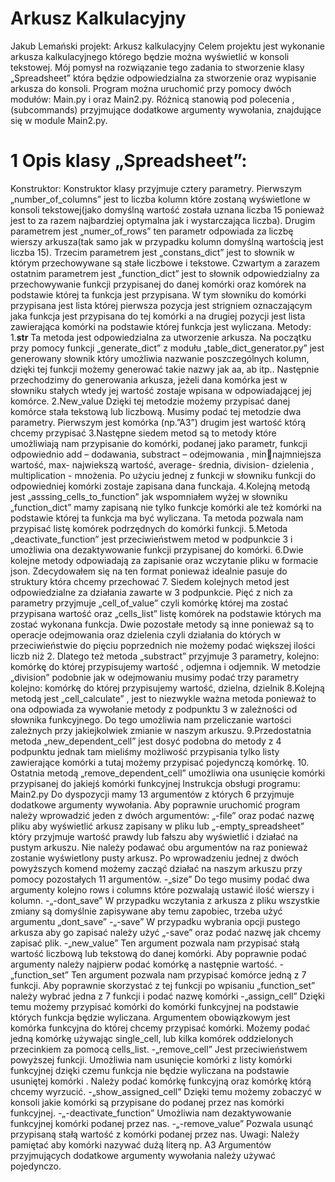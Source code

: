 # Arkusz Kalkulacyjny 
Jakub Lemański projekt: Arkusz kalkulacyjny
Celem projektu jest wykonanie arkusza kalkulacyjnego którego będzie można wyświetlić w konsoli 
tekstowej. Mój pomysł na rozwiązanie tego zadania to stworzenie klasy „Spreadsheet” która będzie 
odpowiedzialna za stworzenie oraz wypisanie arkusza do konsoli. Program można uruchomić przy 
pomocy dwóch modułów: Main.py i oraz Main2.py. Różnicą stanowią pod polecenia ,(subcommands) 
przyjmujące dodatkowe argumenty wywołania, znajdujące się w module Main2.py.
# 1 Opis klasy „Spreadsheet”:
Konstruktor: 
Konstruktor klasy przyjmuje cztery parametry. Pierwszym „number_of_columns” jest to 
liczba kolumn które zostaną wyświetlone w konsoli tekstowej(jako domyślną wartość została uznana 
liczba 15 ponieważ jest to za razem najbardziej optymalna jak i wystarczająca liczba). Drugim 
parametrem jest „numer_of_rows” ten parametr odpowiada za liczbę wierszy arkusza(tak samo jak 
w przypadku kolumn domyślną wartością jest liczba 15). Trzecim parametrem jest „constans_dict” 
jest to słownik w którym przechowywane są stałe liczbowe i tekstowe. Czwartym a zarazem ostatnim 
parametrem jest „function_dict” jest to słownik odpowiedzialny za przechowywanie funkcji 
przypisanej do danej komórki oraz komórek na podstawie której ta funkcja jest przypisana. W tym 
słowniku do komórki przypisana jest lista której pierwsza pozycja jest strigniem oznaczającym jaka 
funkcja jest przypisana do tej komórki a na drugiej pozycji jest lista zawierająca komórki na podstawie 
której funkcja jest wyliczana.
Metody:
1.__str__ Ta metoda jest odpowiedzialna za utworzenie arkusza. Na początku przy pomocy 
funkcji „generate_dict” z modułu „table_dict_generator.py” jest generowany słownik który 
umożliwia nazwanie poszczególnych kolumn, dzięki tej funkcji możemy generować takie nazwy jak 
aa, ab itp.. Następnie przechodzimy do generowania arkusza, jeżeli dana komórka jest w słowniku 
stałych wtedy jej wartość zostaje wpisana w odpowiadającej jej komórce.
2.New_value Dzięki tej metodzie możemy przypisać danej komórce stała tekstową lub 
liczbową. Musimy podać tej metodzie dwa parametry. Pierwszym jest komórka (np.”A3”) drugim jest 
wartość którą chcemy przypisać
3.Następne siedem metod są to metody które umożliwiają nam przypisanie do komórki, 
podanej jako parametr, funkcji odpowiednio add – dodawania, substract – odejmowania , minnajmniejsza wartość, max- najwiekszą wartość, average- średnia, division- dzielenia , multiplication -
mnożenia. Po użyciu jednej z funkcji w słowniku funkcji do odpowiedniej komórki zostaje zapisana 
dana funckaja.
4.Kolejną metodą jest „asssing_cells_to_function” jak wspomniałem wyżej w słowniku 
„function_dict” mamy zapisaną nie tylko funkcje komórki ale też komórki na podstawie której ta 
funkcja ma być wyliczana. Ta metoda pozwala nam przypisać listę komórek podrzędnych do komórki 
funkcji.
5.Metoda „deactivate_function” jest przeciwieństwem metod w podpunkcie 3 i umożliwia 
ona dezaktywowanie funkcji przypisanej do komórki.
6.Dwie kolejne metody odpowiadają za zapisanie oraz wczytanie pliku w formacie json. 
Zdecydowałem się na ten format ponieważ idealnie pasuje do struktury która chcemy przechować
7. Siedem kolejnych metod jest odpowiedzialne za działania zawarte w 3 podpunkcie. Pięć z 
nich za parametry przyjmuje „cell_of_value” czyli komórkę której ma zostać przypisana wartość oraz 
„cells_list” listę komórek na podstawie których ma zostać wykonana funkcja. Dwie pozostałe metody 
są inne ponieważ są to operacje odejmowania oraz dzielenia czyli działania do których w 
przeciwieństwie do pięciu poprzednich nie możemy podać większej ilości liczb niż 2. Dlatego też 
metoda „substract” przyjmuje 3 parametry, kolejno: komórkę do której przypisujemy wartość , 
odjemna i odjemnik. W metodzie „division” podobnie jak w odejmowaniu musimy podać trzy 
parametry kolejno: komórkę do której przypisujemy wartość, dzielna, dzielnik
8.Kolejną metodą jest „cell_calculate” , jest to niezwykle ważna metoda ponieważ to ona 
odpowiada za wywołanie metody z podpunktu 3 w zależności od słownika funkcyjnego. Do tego 
umożliwia nam przeliczanie wartości zależnych przy jakiejkolwiek zmianie w naszym arkuszu.
9.Przedostatnia metoda „new_dependent_cell” jest dosyć podobna do metody z 4 
podpunktu jednak tam mieliśmy możliwość przypisania tylko listy zawierające komórki a tutaj 
możemy przypisać pojedynczą komórkę.
10. Ostatnia metodą „remove_dependent_cell” umożliwia ona usunięcie komórki przypisanej 
do jakiejś komórki funkcyjnej
Instrukcja obsługi programu:
Main2.py
Do dyspozycji mamy 13 argumentów z których 6 przyjmuje dodatkowe argumenty wywołania. Aby 
poprawnie uruchomić program należy wprowadzić jeden z dwóch argumentów: „-file” oraz podać 
nazwę pliku aby wyświetlić arkusz zapisany w pliku lub „-empty_spreadsheet” który przyjmuje 
wartość prawdy lub fałszu aby wyświetlić i działać na pustym arkuszu. Nie należy podawać obu 
argumentów na raz ponieważ zostanie wyświetlony pusty arkusz. Po wprowadzeniu jednej z dwóch 
powyższych komend możemy zacząć działać na naszym arkuszu przy pomocy pozostałych 11 
argumentów.
-„size” Do tego musimy podać dwa argumenty kolejno rows i columns które pozwalają ustawić ilość 
wierszy i kolumn.
-„-dont_save” W przypadku wczytania z arkusza z pliku wszystkie zmiany są domyślnie zapisywane 
aby temu zapobiec, trzeba użyć argumentu „dont_save”
-„-save” W przypadku wybrania opcji pustego arkusza aby go zapisać należy użyć „-save” oraz podać 
nazwę jak chcemy zapisać plik.
-„new_value” Ten argument pozwala nam przypisać stałą wartość liczbową lub tekstową do danej 
komórki. Aby poprawnie podać argumenty należy najpierw podać komórkę a następnie wartość.
-„function_set” Ten argument pozwala nam przypisać komórce jedną z 7 funkcji. Aby poprawnie 
skorzystać z tej funkcji po wpisaniu „function_set” należy wybrać jedna z 7 funkcji i podać nazwę 
komórki 
-„assign_cell” Dzięki temu możemy przypisać komórki do komórki funkcyjnej na podstawie których 
funkcja będzie wyliczana. Argumentem obowiązkowym jest komórka funkcyjna do której chcemy 
przypisać komórki. Możemy podać jedną komórkę używając single_cell, lub kilka komórek 
oddzielonych przecinkiem za pomocą cells_list.
-„remove_cell” Jest przeciwieństwem powyższej funkcji. Umożliwia nam usunięcie komórki z listy 
komórki funkcyjnej dzięki czemu funkcja nie będzie wyliczana na podstawie usuniętej komórki .
Należy podać komórkę funkcyjną oraz komórkę którą chcemy wyrzucić.
-„show_assigned_cell” Dzięki temu możemy zobaczyć w konsoli jakie komórki są przypisane do 
podanej przez nas komórki funkcyjnej.
-„-deactivate_function” Umożliwia nam dezaktywowanie funkcyjnej komórki podanej przez nas.
-„-remove_value” Pozwala usunąć przypisaną stałą wartość z komórki podanej przez nas.
Uwagi:
Należy pamiętać aby komórki nazywać dużą literą np. A3 
Argumentów przyjmujących dodatkowe argumenty wywołania należy używać pojedynczo.
